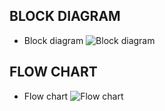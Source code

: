 ## BLOCK DIAGRAM
- Block diagram
![Block diagram](https://github.com/TadimallaLakshmiPavithra/Stepin-Case-Study-Embedded-C/blob/e3c6fbcff9a9ac1fac1c384b547acf08ddef7915/5_ImagesAndVideos/Block%20diagram.PNG)

## FLOW CHART
- Flow chart
![Flow chart](https://github.com/TadimallaLakshmiPavithra/Stepin-Case-Study-Embedded-C/blob/e3c6fbcff9a9ac1fac1c384b547acf08ddef7915/5_ImagesAndVideos/Flow%20chart.jpg)